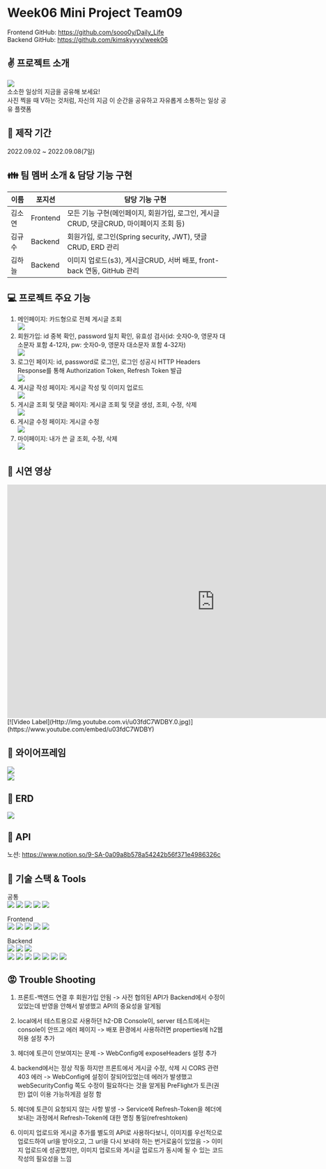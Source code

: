 Week06 Mini Project Team09
=============      
Frontend GitHub: https://github.com/sooo0y/Daily_Life     
Backend GitHub: https://github.com/kimskyyyy/week06   

:v: 프로젝트 소개
-------------   
<img src="https://user-images.githubusercontent.com/110077343/189123103-ea8e89b2-62e5-4be8-8f3a-f97e859a69e3.png"></img><br/>
소소한 일상의 지금을 공유해 보세요!   
사진 찍을 때 V하는 것처럼, 자신의 지금 이 순간을 공유하고 자유롭게 소통하는 일상 공유 플랫폼       

:date: 제작 기간
-------------   
2022.09.02 ~ 2022.09.08(7일)   

:family: 팀 멤버 소개 & 담당 기능 구현
-------------   
|이름|포지션|담당 기능 구현|
|------|---|---|
|김소연|Frontend|모든 기능 구현(메인페이지, 회원가입, 로그인, 게시글CRUD, 댓글CRUD, 마이페이지 조회 등)|
|김규수|Backend|회원가입, 로그인(Spring security, JWT), 댓글CRUD, ERD 관리|
|김하늘|Backend|이미지 업로드(s3), 게시글CRUD, 서버 배포, front-back 연동, GitHub 관리|

:computer: 프로젝트 주요 기능
-------------  
1) 메인페이지: 카드형으로 전체 게시글 조회   
<img src="https://user-images.githubusercontent.com/110077343/189138295-4cb8995b-fc9b-48b9-b790-2426ce1b59b6.png"></img><br/>       
2) 회원가입: id 중복 확인, password 일치 확인, 유효성 검사(id: 숫자0-9, 영문자 대소문자 포함 4-12자, pw: 숫자0-9, 영문자 대소문자 포함 4-32자)   
<img src="https://user-images.githubusercontent.com/110077343/189138219-63eeeb33-4cc2-405e-a0b6-f82f4d1041ec.png"></img><br/>     
3) 로그인 페이지: id, password로 로그인, 로그인 성공시 HTTP Headers Response를 통해 Authorization Token, Refresh Token 발급   
 <img src="https://user-images.githubusercontent.com/110077343/189137589-2d3356d8-3e80-418e-8aec-c8677a10df34.png"></img><br/>
4) 게시글 작성 페이지: 게시글 작성 및 이미지 업로드   
<img src="https://user-images.githubusercontent.com/110077343/189138503-d3108cde-b75c-4d42-896d-35fcdfc2aa74.png"></img><br/>     
5) 게시글 조회 및 댓글 페이지: 게시글 조회 및 댓글 생성, 조회, 수정, 삭제    
<img src="https://user-images.githubusercontent.com/110077343/189138612-ee6423c4-8d86-4b9a-b20e-4b51f5bd734e.png"></img><br/>       
6) 게시글 수정 페이지: 게시글 수정    
<img src="https://user-images.githubusercontent.com/110077343/189138869-00e25720-9987-4164-bd43-2ee2842d93cb.png"></img><br/>     
7) 마이페이지: 내가 쓴 글 조회, 수정, 삭제   
<img src="https://user-images.githubusercontent.com/110077343/189138735-332f907c-5009-4ac3-83cb-12424051c345.png"></img><br/>     

:movie_camera: 시연 영상
-------------  
<iframe width="951" height="535" src="https://www.youtube.com/embed/u03fdC7WDBY" title="Daily_Life" frameborder="0" allow="accelerometer; autoplay; clipboard-write; encrypted-media; gyroscope; picture-in-picture" allowfullscreen></iframe> 
[![Video Label](Http://img.youtube.com.vi/u03fdC7WDBY.0.jpg)](https://www.youtube.com/embed/u03fdC7WDBY)

:green_book: 와이어프레임
------------- 
<img src="https://user-images.githubusercontent.com/110077343/189107732-e7c70398-c4d2-4e80-8ea0-9f261afbad0f.png"></img><br/>
<img src="https://user-images.githubusercontent.com/110077343/189108012-b0f5330f-2f1b-4c2b-8cd8-a4b25f9602dd.png"></img><br/>


:blue_book: ERD
-------------
<img src="https://user-images.githubusercontent.com/110077343/189080595-4f655837-5f4c-45c3-9246-9b32bd0e67c4.png"></img><br/>


:orange_book: API
------------- 
노션: https://www.notion.so/9-SA-0a09a8b578a54242b56f371e4986326c

:construction_worker: 기술 스택 & Tools
------------- 
공통   
<img src="https://img.shields.io/badge/Notion-000000?style=for-the-badge&logo=Notion&logoColor=white">
<img src="https://img.shields.io/badge/Google Sheets-34A853?style=for-the-badge&logo=Google Sheets&logoColor=white">
<img src="https://img.shields.io/badge/Git-F05032?style=for-the-badge&logo=Git&logoColor=white">
<img src="https://img.shields.io/badge/GitHub-181717?style=for-the-badge&logo=GitHub&logoColor=white">
<img src="https://img.shields.io/badge/Ubuntu-E95420?style=for-the-badge&logo=Ubuntu&logoColor=white">

Frontend    
<img src="https://img.shields.io/badge/CSS Modules-000000?style=for-the-badge&logo=CSS Modules&logoColor=white">
<img src="https://img.shields.io/badge/JavaScript-F7DF1E?style=for-the-badge&logo=JavaScript&logoColor=white">
<img src="https://img.shields.io/badge/React-61DAFB?style=for-the-badge&logo=React&logoColor=white">
<img src="https://img.shields.io/badge/Redux-764ABC?style=for-the-badge&logo=Redux&logoColor=white">
<img src="https://img.shields.io/badge/Axios-5A29E4?style=for-the-badge&logo=Axios&logoColor=white">

Backend   
<img src="https://img.shields.io/badge/Spring-6DB33F?style=for-the-badge&logo=Spring&logoColor=white">
<img src="https://img.shields.io/badge/Spring Boot-6DB33F?style=for-the-badge&logo=Spring Boot&logoColor=white">
<img src="https://img.shields.io/badge/Spring Security-6DB33F?style=for-the-badge&logo=Spring Security&logoColor=white">   
<img src="https://img.shields.io/badge/JSON Web Tokens-000000?style=for-the-badge&logo=JSON Web Tokens&logoColor=white">
<img src="https://img.shields.io/badge/Gradle-02303A?style=for-the-badge&logo=Gradle&logoColor=white"> 
<img src="https://img.shields.io/badge/IntelliJ IDEA-000000?style=for-the-badge&logo=IntelliJ IDEA&logoColor=white"> 
<img src="https://img.shields.io/badge/Postman-FF6C37?style=for-the-badge&logo=Postman&logoColor=white"> 
<img src="https://img.shields.io/badge/Amazon S3-569A31?style=for-the-badge&logo=Amazon S3&logoColor=white"> 
<img src="https://img.shields.io/badge/Amazon EC2-FF9900?style=for-the-badge&logo=Amazon EC2&logoColor=white"> 
<img src="https://img.shields.io/badge/Sourcetree-0052CC?style=for-the-badge&logo=Sourcetree&logoColor=white">    

:rage: Trouble Shooting
------------- 
1) 프론트-백엔드 연결 후 회원가입 안됨 -> 사전 협의된 API가 Backend에서 수정이 있었는데 반영을 안해서 발생했고 API의 중요성을 알게됨

2) local에서 테스트용으로 사용하던 h2-DB Console이, server 테스트에서는 console이 안뜨고 에러 페이지 -> 배포 환경에서 사용하려면 properties에 h2웹 허용 설정 추가

3) 헤더에 토큰이 안보여지는 문제 -> WebConfig에 exposeHeaders 설정 추가

4) backend에서는 정상 작동 하지만 프론트에서 게시글 수정, 삭제 시 CORS 관련 403 에러 -> WebConfig에 설정이 잘되어있었는데 에러가 발생했고 webSecurityConfig 쪽도 수정이 필요하다는 것을 알게됨 PreFlight가 토큰(권한) 없이 이용 가능하게끔 설정 함

5) 헤더에 토큰이 요청되지 않는 사항 발생 -> Service에 Refresh-Token을 헤더에 보내는 과정에서 Refresh-Token에 대한 명칭 통일(refreshtoken)

6) 이미지 업로드와 게시글 추가를 별도의 API로 사용하다보니, 이미지를 우선적으로 업로드하여 url을 받아오고, 그 url을 다시 보내야 하는 번거로움이 있었음 -> 이미지 업로드에 성공했지만, 이미지 업로드와 게시글 업로드가 동시에 될 수 있는 코드 작성의 필요성을 느낌
 
